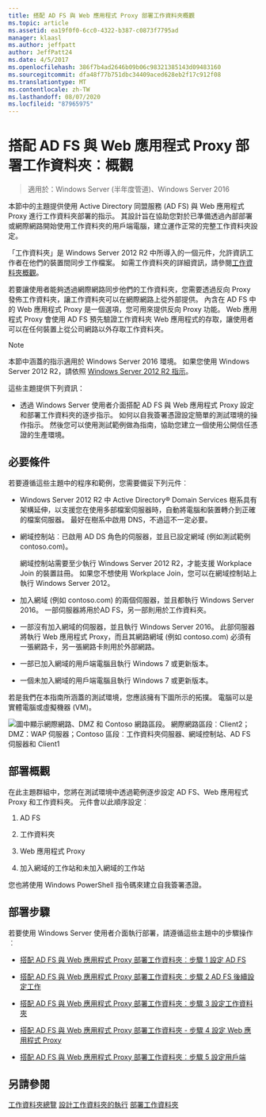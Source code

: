 ```yaml
---
title: 搭配 AD FS 與 Web 應用程式 Proxy 部署工作資料夾概觀
ms.topic: article
ms.assetid: ea19f0f0-6cc0-4322-b387-c0873f7795ad
manager: klaasl
ms.author: jeffpatt
author: JeffPatt24
ms.date: 4/5/2017
ms.openlocfilehash: 386f7b4ad2646b09b06c98321385143d09483160
ms.sourcegitcommit: dfa48f77b751dbc34409aced628eb2f17c912f08
ms.translationtype: MT
ms.contentlocale: zh-TW
ms.lasthandoff: 08/07/2020
ms.locfileid: "87965975"
---
```

# <a name="deploy-work-folders-with-ad-fs-and-web-application-proxy-overview"></a>搭配 AD FS 與 Web 應用程式 Proxy 部署工作資料夾︰概觀

>適用於：Windows Server (半年度管道)、Windows Server 2016

本節中的主題提供使用 Active Directory 同盟服務 (AD FS) 與 Web 應用程式 Proxy 進行工作資料夾部署的指示。 其設計旨在協助您對於已準備透過內部部署或網際網路開始使用工作資料夾的用戶端電腦，建立運作正常的完整工作資料夾設定。

「工作資料夾」是 Windows Server 2012 R2 中所導入的一個元件，允許資訊工作者在他們的裝置間同步工作檔案。 如需工作資料夾的詳細資訊，請參閱[工作資料夾概觀](Work-Folders-Overview.md)。

若要讓使用者能夠透過網際網路同步他們的工作資料夾，您需要透過反向 Proxy 發佈工作資料夾，讓工作資料夾可以在網際網路上從外部提供。 內含在 AD FS 中的 Web 應用程式 Proxy 是一個選項，您可用來提供反向 Proxy 功能。 Web 應用程式 Proxy 會使用 AD FS 預先驗證工作資料夾 Web 應用程式的存取，讓使用者可以在任何裝置上從公司網路以外存取工作資料夾。

> [!NOTE]
>   本節中涵蓋的指示適用於 Windows Server 2016 環境。 如果您使用 Windows Server 2012 R2，請依照 [Windows Server 2012 R2 指示](/previous-versions/windows/it-pro/windows-server-2012-R2-and-2012/dn747208(v=ws.11))。

這些主題提供下列資訊：

-   透過 Windows Server 使用者介面搭配 AD FS 與 Web 應用程式 Proxy 設定和部署工作資料夾的逐步指示。 如何以自我簽署憑證設定簡單的測試環境的操作指示。 然後您可以使用測試範例做為指南，協助您建立一個使用公開信任憑證的生產環境。

## <a name="prerequisites"></a>必要條件
若要遵循這些主題中的程序和範例，您需要備妥下列元件︰

-   Windows Server 2012 R2 中 Active Directory® Domain Services 樹系具有架構延伸，以支援您在使用多部檔案伺服器時，自動將電腦和裝置轉介到正確的檔案伺服器。 最好在樹系中啟用 DNS，不過這不一定必要。

-   網域控制站︰已啟用 AD DS 角色的伺服器，並且已設定網域 (例如測試範例 contoso.com)。

    網域控制站需要至少執行 Windows Server 2012 R2，才能支援 Workplace Join 的裝置註冊。 如果您不想使用 Workplace Join，您可以在網域控制站上執行 Windows Server 2012。

-   加入網域 (例如 contoso.com) 的兩個伺服器，並且都執行 Windows Server 2016。 一部伺服器將用於AD FS，另一部則用於工作資料夾。

-   一部沒有加入網域的伺服器，並且執行 Windows Server 2016。 此部伺服器將執行 Web 應用程式 Proxy，而且其網路網域 (例如 contoso.com) 必須有一張網路卡，另一張網路卡則用於外部網路。

-   一部已加入網域的用戶端電腦且執行 Windows 7 或更新版本。

-   一個未加入網域的用戶端電腦且執行 Windows 7 或更新版本。

若是我們在本指南所涵蓋的測試環境，您應該擁有下圖所示的拓撲。 電腦可以是實體電腦或虛擬機器 (VM)。

![圖中顯示網際網路、DMZ 和 Contoso 網路區段。 網際網路區段︰Client2；DMZ：WAP 伺服器；Contoso 區段︰工作資料夾伺服器、網域控制站、AD FS 伺服器和 Client1](media/deploy-work-folders-adfs/WF_ADFS_WAP_Diagram.png)

## <a name="deployment-overview"></a>部署概觀
在此主題群組中，您將在測試環境中透過範例逐步設定 AD FS、Web 應用程式 Proxy 和工作資料夾。 元件會以此順序設定︰

1.  AD FS

2.  工作資料夾

3.  Web 應用程式 Proxy

4.  加入網域的工作站和未加入網域的工作站

您也將使用 Windows PowerShell 指令碼來建立自我簽署憑證。

## <a name="deployment-steps"></a>部署步驟
若要使用 Windows Server 使用者介面執行部署，請遵循這些主題中的步驟操作︰

-   [搭配 AD FS 與 Web 應用程式 Proxy 部署工作資料夾︰步驟 1 設定 AD FS](deploy-work-folders-adfs-step1.md)

-   [搭配 AD FS 與 Web 應用程式 Proxy 部署工作資料夾︰步驟 2 AD FS 後續設定工作](deploy-work-folders-adfs-step2.md)

-   [搭配 AD FS 與 Web 應用程式 Proxy 部署工作資料夾︰步驟 3 設定工作資料夾](deploy-work-folders-adfs-step3.md)

-   [搭配 AD FS 與 Web 應用程式 Proxy 部署工作資料夾 - 步驟 4 設定 Web 應用程式 Proxy](deploy-work-folders-adfs-step4.md)

-   [搭配 AD FS 與 Web 應用程式 Proxy 部署工作資料夾︰步驟 5 設定用戶端](deploy-work-folders-adfs-step5.md)

## <a name="see-also"></a>另請參閱
[工作資料夾總覽](Work-Folders-Overview.md) 
[設計工作資料夾的執行](Plan-Work-Folders.md) 
[部署工作資料夾](Deploy-Work-Folders.md)

